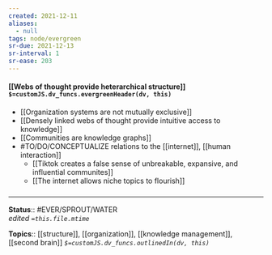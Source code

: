```yaml
---
created: 2021-12-11 
aliases:
  - null
tags: node/evergreen
sr-due: 2021-12-13
sr-interval: 1
sr-ease: 203
---
```


#### [[Webs of thought provide heterarchical structure]] `$=customJS.dv_funcs.evergreenHeader(dv, this)`

 - [[Organization systems are not mutually exclusive]]
 - [[Densely linked webs of thought provide intuitive access to knowledge]]
- [[Communities are knowledge graphs]]
- #TO/DO/CONCEPTUALIZE relations to the [[internet]], [[human interaction]]
	- [[Tiktok creates a false sense of unbreakable, expansive, and influential communites]]
	- [[The internet allows niche topics to flourish]]

### <hr class="footnote"/>

**Status**:: #EVER/SPROUT/WATER  
*edited `=this.file.mtime`*

**Topics**::  [[structure]], [[organization]], [[knowledge management]], [[second brain]]
*`$=customJS.dv_funcs.outlinedIn(dv, this)`*
